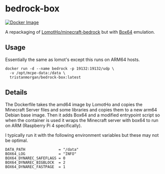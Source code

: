 # bedrock-box
[![Docker Image](https://img.shields.io/badge/docker-tristanmorgan%2Fbedrock--box-blue.svg)](https://hub.docker.com/r/tristanmorgan/bedrock-box/)

A repackaging of [LomotHo/minecraft-bedrock](http://github.com/LomotHo/minecraft-bedrock/) but with [Box64](https://github.com/ptitSeb/box64) emulation.

## Usage

Essentially the same as lomot's except this runs on ARM64 hosts.

    docker run -d --name bedrock -p 19132:19132/udp \
      -v /opt/mcpe-data:/data \
      tristanmorgan/bedrock-box:latest

## Details

The Dockerfile takes the amd64 image by LomotHo and copies the Minecraft Server files and some libraries and copies them
to a new arm64 Debian base image. Then it adds Box64 and a modified entrypoint script so when the container is used it
wraps the Minecraft server with box64 to run on ARM (Raspberry Pi 4 specifically).

I typically run it with the following environment variables but these may not be optimal.

    DATA_PATH               = "/data"
    BOX64_LOG               = "INFO"
    BOX64_DYNAREC_SAFEFLAGS = 0
    BOX64_DYNAREC_BIGBLOCK  = 2
    BOX64_DYNAREC_FASTPAGE  = 1
